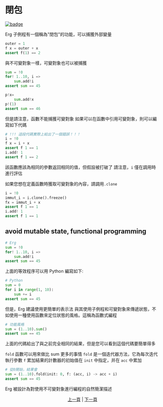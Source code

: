 # 閉包

[![badge](https://img.shields.io/endpoint.svg?url=https%3A%2F%2Fgezf7g7pd5.execute-api.ap-northeast-1.amazonaws.com%2Fdefault%2Fsource_up_to_date%3Fowner%3Derg-lang%26repos%3Derg%26ref%3Dmain%26path%3Ddoc/EN/syntax/23_closure.md%26commit_hash%3D06f8edc9e2c0cee34f6396fd7c64ec834ffb5352)](https://gezf7g7pd5.execute-api.ap-northeast-1.amazonaws.com/default/source_up_to_date?owner=erg-lang&repos=erg&ref=main&path=doc/EN/syntax/23_closure.md&commit_hash=06f8edc9e2c0cee34f6396fd7c64ec834ffb5352)

Erg 子例程有一個稱為"閉包"的功能，可以捕獲外部變量

```python
outer = 1
f x = outer + x
assert f(1) == 2
```

與不可變對象一樣，可變對象也可以被捕獲

```python
sum = !0
for! 1..10, i =>
    sum.add!i
assert sum == 45

p!x=
    sum.add!x
p!(1)
assert sum == 46
```

但是請注意，函數不能捕獲可變對象
如果可以在函數中引用可變對象，則可以編寫如下代碼

```python
# !!! 這段代碼實際上給出了一個錯誤！！！
i = !0
f x = i + x
assert f 1 == 1
i.add! 1
assert f 1 == 2
```

該函數應該為相同的參數返回相同的值，但假設被打破了
請注意，`i` 僅在調用時進行評估

如果您想在定義函數時獲取可變對象的內容，請調用`.clone`

```python
i = !0
immut_i = i.clone().freeze()
fx = immut_i + x
assert f 1 == 1
i.add! 1
assert f 1 == 1
```

## avoid mutable state, functional programming

```python
# Erg
sum = !0
for! 1..10, i =>
    sum.add!i
assert sum == 45
```

上面的等效程序可以用 Python 編寫如下: 

```python
# Python
sum = 0
for i in range(1, 10):
    sum += i
assert sum == 45
```

但是，Erg 建議使用更簡單的表示法
與其使用子例程和可變對象來傳遞狀態，不如使用一種使用函數來定位狀態的風格。這稱為函數式編程

```python
# 功能風格
sum = (1..10).sum()
assert sum == 45
```

上面的代碼給出了與之前完全相同的結果，但是您可以看到這個代碼要簡單得多

`fold` 函數可以用來做比 sum 更多的事情
`fold` 是一個迭代器方法，它為每次迭代執行參數 `f`
累加結果的計數器的初始值在 `init` 中指定，并在 `acc` 中累加

```python
# 從0開始，結果會
sum = (1..10).fold(init: 0, f: (acc, i) -> acc + i)
assert sum == 45
```

Erg 被設計為對使用不可變對象進行編程的自然簡潔描述

<p align='center'>
    <a href='./22_subroutine.md'>上一頁</a> | <a href='./24_module.md'>下一頁</a>
</p>
